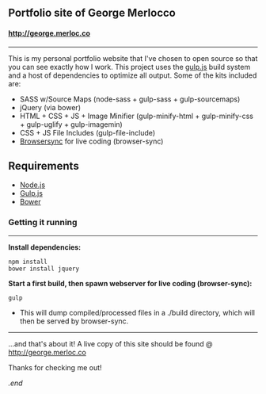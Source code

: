 ## Portfolio site of George Merlocco 
#### http://george.merloc.co
---
This is my personal portfolio website that I've chosen to open source so that you can see exactly how I work. This project uses the [gulp.js](https://github.com/gulpjs/gulp/blob/master/docs/getting-started.md) build system and a host of dependencies to optimize all output. Some of the kits included are:

- SASS w/Source Maps (node-sass + gulp-sass + gulp-sourcemaps)
- jQuery (via bower)
- HTML + CSS + JS + Image Minifier (gulp-minify-html + gulp-minify-css + gulp-uglify + gulp-imagemin)
- CSS + JS File Includes (gulp-file-include)
- [Browsersync](http://www.browsersync.io) for live coding (browser-sync)

## Requirements

- [Node.js](http://nodes.org)
- [Gulp.js](http://gulpjs.com)
- [Bower](http://bower.io)

### Getting it running
--- 
**Install dependencies:**
```
npm install
bower install jquery
```
**Start a first build, then spawn webserver for live coding (browser-sync):**
```
gulp
```
- This will dump compiled/processed files in a ./build directory, which will then be served by browser-sync.

---

...and that's about it! A live copy of this site should be found @ http://george.merloc.co

Thanks for checking me out!

_.end_